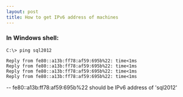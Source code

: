 ```yaml
---
layout: post
title: How to get IPv6 address of machines
---
```

### In Windows shell:

	C:\> ping sql2012
	
	Reply from fe80::a13b:ff78:af59:695b%22: time<1ms
	Reply from fe80::a13b:ff78:af59:695b%22: time<1ms
	Reply from fe80::a13b:ff78:af59:695b%22: time<1ms
	Reply from fe80::a13b:ff78:af59:695b%22: time<1ms

-- fe80::a13b:ff78:af59:695b%22 should be IPv6 address of 'sql2012'



